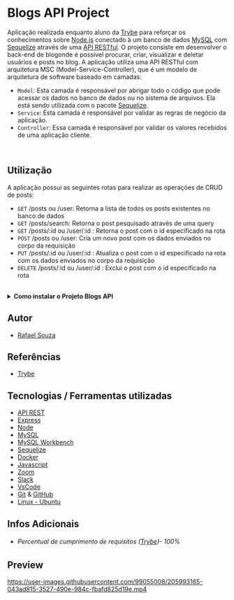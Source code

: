 # Blogs API Project

Aplicação realizada enquanto aluno da [Trybe](https://www.betrybe.com/) para reforçar os conhecimentos sobre [Node.js](https://nodejs.org/en/)
conectado à um banco de dados [MySQL](https://www.mysql.com/) com [Sequelize](https://sequelize.org/) através de uma [API RESTful](https://blog.betrybe.com/desenvolvimento-web/api-rest-tudo-sobre/).
O projeto consiste em desenvolver o back-end de blogonde é possível procurar, criar, visualizar e deletar usuários e posts no blog. A aplicação utiliza uma API RESTful com arquitetura MSC (Model-Service-Controller), que é um modelo de arquitetura de software baseado em camadas:

- `Model`: Esta camada é responsável por abrigar todo o código que pode acessar os dados no banco de dados ou no sistema de arquivos. Ela está sendo utilizada com o pacote [Sequelize](https://sequelize.org/).
- `Service`: Esta camada é responsável por validar as regras de negócio da aplicação.
- `Controller`: Essa camada é responsável por validar os valores recebidos de uma aplicação cliente.

<br>

## Utilização

A aplicação possui as seguintes rotas para realizar as operações de CRUD de posts:

- `GET` /posts ou /user: Retorna a lista de todos os posts existentes no banco de dados
- `GET` /posts/search: Retorna o post pesquisado através de uma query
- `GET` /posts/:id ou /user/:id : Retorna o post com o id especificado na rota
- `POST` /posts ou /user: Cria um novo post com os dados enviados no corpo da requisição
- `PUT` /posts/:id ou /user/:id : Atualiza o post com o id especificado na rota com os dados enviados no corpo da requisição
- `DELETE` /posts/:id ou /user/:id : Exclui o post com o id especificado na rota

<br>

<details>
  <summary><strong>Como instalar o Projeto Blogs API</strong></summary><br />

## Instalação
 
<hr>
 
### Rodando a aplicação via [Docker](https://www.docker.com/)

> - :warning: Antes de começar, seu docker-compose precisa estar na versão 1.29 ou superior. [Veja aqui](https://www.digitalocean.com/community/tutorials/how-to-install-and-use-docker-compose-on-ubuntu-20-04-pt) ou [na documentação](https://docs.docker.com/compose/install/) como instalá-lo. No primeiro artigo, você pode substituir onde está com `1.26.0` por `1.29.2`.

> - :warning: Caso opte por utilizar o Docker, **TODOS** os comandos disponíveis no `package.json` (npm start, npm test, npm run debug, ...) devem ser executados **DENTRO** do container, ou seja, no terminal que aparece após a execução do comando `docker exec` citado acima

> - :warning: Se você se deparar com o erro abaixo, quer dizer que sua aplicação já esta utilizando a `porta 3000`, seja com outro processo do Node.js (que você pode parar com o comando `killall node`) ou algum container! Neste caso você pode parar o container com o comando `docker stop <nome-do-container>`

<br>

- Clone o repositório `git@github.com:Rafael-Souza-97/blogs-api.git`:

```bash
git clone git@github.com:Rafael-Souza-97/blogs-api.git
```

<br>

- Entre na pasta do repositório que você acabou de clonar:

```bash
cd blogs-api
```

<br>

- Rode o serviço `node` com o comando `docker-compose up -d --build`:

 > - Esse serviço irá inicializar um container chamado `blogs_api` e outro chamado `blogs_api_db`.
 > - A partir daqui você pode rodar o container via CLI ou abri-lo no VS Code.
 
```bash
docker-compose up -d --build
```

<br>

- Use o comando `docker exec -it store_manager bash`:

 > - Ele te dará acesso ao terminal interativo do container criado pelo compose, que está rodando em segundo plano.
 > - As credencias de acesso ao banco de dados estão definidas no arquivo `docker-compose.yml`, e são acessíveis no container através das variáveis de ambiente `MYSQL_USER` e `MYSQL_PASSWORD`.

```bash
docker exec -it blogs_api bash
```

<br>

- Instale as depëndencias, caso necessário, com `npm install` (dentro do bash do container):

```bash
npm install
```

 > Execute a aplicação com `npm start` ou `npm run debug`

<br>
<hr>
 
### Rodando a aplicação SEM [Docker](https://www.docker.com/)

 > :warning: Para rodar a aplicação desta forma, obrigatoriamente você deve ter o [Node](https://nodejs.org/en/) instalado em seu computador.
 
<br>

- Clone o repositório `git@github.com:Rafael-Souza-97/blogs-api.git`:

```bash
git clone git@github.com:Rafael-Souza-97/blogs-api.git
```

<br>

- Entre na pasta do repositório que você acabou de clonar:

```bash
cd blogs-api
```

 > Execute a aplicação com `npm start` ou `npm run debug`

<hr>

### Scripts

- Criar o banco de dados, migrar e popular as tabelas:

```sh
  npm run build
```

<br>

</details>
  
## Autor

- [Rafael Souza](https://github.com/Rafael-Souza-97)

## Referências

 - [Trybe](https://www.betrybe.com/)

## Tecnologias / Ferramentas utilizadas

- [API REST](https://blog.betrybe.com/desenvolvimento-web/api-rest-tudo-sobre/)
- [Express](https://expressjs.com/)
- [Node](https://nodejs.org/en/)
- [MySQL](https://www.mysql.com/)
- [MySQL Workbench](https://www.mysql.com/products/workbench/)
- [Sequelize](https://sequelize.org/)
- [Docker](https://www.docker.com/)
- [Javascript](https://developer.mozilla.org/pt-BR/docs/Web/JavaScript)
- [Zoom](https://zoom.us/)
- [Slack](https://slack.com/intl/pt-br/)
- [VsCode](https://code.visualstudio.com/)
- [Git](https://git-scm.com/) & [GitHub](https://github.com/)
- [Linux - Ubuntu](https://ubuntu.com/)

## Infos Adicionais

- ###### Percentual de cumprimento de requisitos ([Trybe](https://www.betrybe.com/))- 100%

## Preview


https://user-images.githubusercontent.com/99055008/205993165-043ad815-3527-490e-984c-fbafd825d19e.mp4
